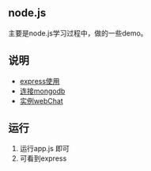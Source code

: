 ## node.js
主要是node.js学习过程中，做的一些demo。

## 说明
*  [express使用](https://github.com/gglinux/node.js/blob/master/express) 
*  [连接mongodb](https://github.com/gglinux/node.js/tree/master/mongodb)
*  [实例webChat](https://github.com/gglinux/node.js/tree/master/webchat)

## 运行

1. 运行app.js 即可
2. 可看到express
